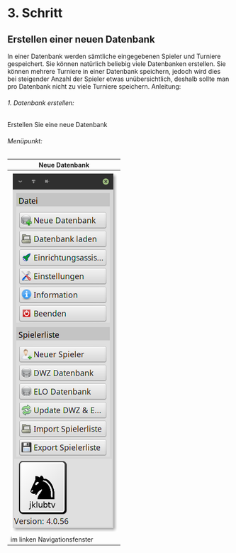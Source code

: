 # 3. Schritt
## Erstellen einer neuen Datenbank
In einer Datenbank werden sämtliche eingegebenen Spieler
und Turniere gespeichert. Sie können natürlich beliebig viele
Datenbanken erstellen. Sie können mehrere Turniere in einer
Datenbank speichern, jedoch wird dies bei steigender Anzahl
der Spieler etwas unübersichtlich, deshalb sollte man pro
Datenbank nicht zu viele Turniere speichern.
Anleitung:
###### 1. Datenbank erstellen:
Erstellen Sie eine neue Datenbank
###### Menüpunkt:
| Neue Datenbank |
|--------|
|![neue Datenbank](newDB.png)|
|im linken Navigationsfenster| 

